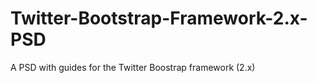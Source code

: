 Twitter-Bootstrap-Framework-2.x-PSD
===================================

A PSD with guides for the Twitter Boostrap framework (2.x)